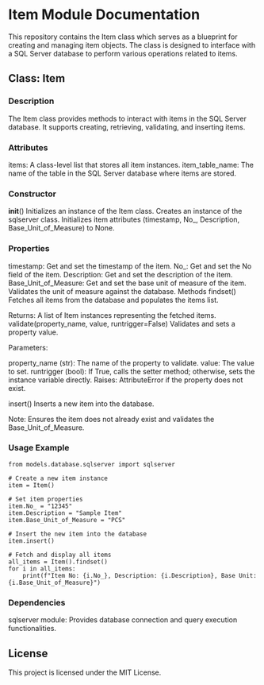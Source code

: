 # Item Module Documentation
This repository contains the Item class which serves as a blueprint for creating and managing item objects. The class is designed to interface with a SQL Server database to perform various operations related to items.

## Class: Item
### Description
The Item class provides methods to interact with items in the SQL Server database. It supports creating, retrieving, validating, and inserting items.

### Attributes
items: A class-level list that stores all item instances.
item_table_name: The name of the table in the SQL Server database where items are stored.
### Constructor
__init__()
Initializes an instance of the Item class.
Creates an instance of the sqlserver class.
Initializes item attributes (timestamp, No_, Description, Base_Unit_of_Measure) to None.
### Properties
timestamp: Get and set the timestamp of the item.
No_: Get and set the No field of the item.
Description: Get and set the description of the item.
Base_Unit_of_Measure: Get and set the base unit of measure of the item. Validates the unit of measure against the database.
Methods
findset()
Fetches all items from the database and populates the items list.

Returns: A list of Item instances representing the fetched items.
validate(property_name, value, runtrigger=False)
Validates and sets a property value.

Parameters:

property_name (str): The name of the property to validate.
value: The value to set.
runtrigger (bool): If True, calls the setter method; otherwise, sets the instance variable directly.
Raises: AttributeError if the property does not exist.

insert()
Inserts a new item into the database.

Note: Ensures the item does not already exist and validates the Base_Unit_of_Measure.
### Usage Example
```
from models.database.sqlserver import sqlserver

# Create a new item instance
item = Item()

# Set item properties
item.No_ = "12345"
item.Description = "Sample Item"
item.Base_Unit_of_Measure = "PCS"

# Insert the new item into the database
item.insert()

# Fetch and display all items
all_items = Item().findset()
for i in all_items:
    print(f"Item No: {i.No_}, Description: {i.Description}, Base Unit: {i.Base_Unit_of_Measure}")
```

### Dependencies
sqlserver module: Provides database connection and query execution functionalities.
## License
This project is licensed under the MIT License.
